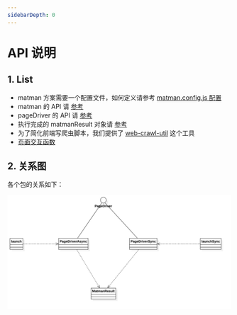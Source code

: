 ```yaml
---
sidebarDepth: 0
---
```


# API 说明

## 1. List


- matman 方案需要一个配置文件，如何定义请参考 [matman.config.js 配置](./matman-config.md)
- matman 的 API 请 [参考](./matman)
- pageDriver 的 API 请 [参考](./pageDriver)
- 执行完成的 matmanResult 对象请 [参考](./matman-result)
- 为了简化前端写爬虫脚本，我们提供了 [web-crawl-util](./web-crawl-util.md) 这个工具
- [页面交互函数](./interact-with-the-page.md) 

## 2. 关系图

各个包的关系如下：

![Main](./README.assets/Main.png)